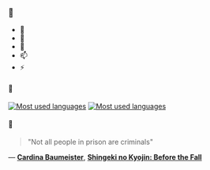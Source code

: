 ### 👋

- 🔭
- 🌱
- 💬
- 📫
- ⚡

#### 🧏

[![Most used languages](https://github-readme-stats-aynah.vercel.app/api/top-langs/?username=aynh&theme=solarized-dark&langs_count=6&layout=compact&hide_title=true)](https://github.com/anuraghazra/github-readme-stats#gh-dark-mode-only)
[![Most used languages](https://github-readme-stats-aynah.vercel.app/api/top-langs/?username=aynh&theme=solarized-light&langs_count=6&layout=compact&hide_title=true)](https://github.com/anuraghazra/github-readme-stats#gh-light-mode-only)

#### 💬

> "Not all people in prison are criminals"

&mdash; [**Cardina Baumeister**](https://myanimelist.net/character.php?q=Cardina%20Baumeister&cat=character), [**Shingeki no Kyojin: Before the Fall**](https://myanimelist.net/search/all?q=Shingeki%20no%20Kyojin%3A%20Before%20the%20Fall&cat=all)
